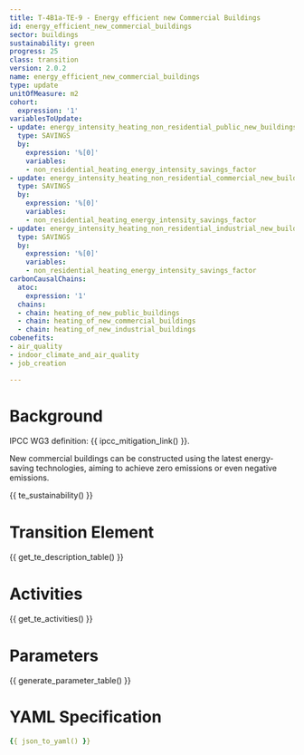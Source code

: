 ```yaml
---
title: T-4B1a-TE-9 - Energy efficient new Commercial Buildings
id: energy_efficient_new_commercial_buildings
sector: buildings
sustainability: green
progress: 25
class: transition
version: 2.0.2
name: energy_efficient_new_commercial_buildings
type: update
unitOfMeasure: m2
cohort:
  expression: '1'
variablesToUpdate:
- update: energy_intensity_heating_non_residential_public_new_buildings
  type: SAVINGS
  by:
    expression: '%[0]'
    variables:
    - non_residential_heating_energy_intensity_savings_factor
- update: energy_intensity_heating_non_residential_commercial_new_buildings
  type: SAVINGS
  by:
    expression: '%[0]'
    variables:
    - non_residential_heating_energy_intensity_savings_factor
- update: energy_intensity_heating_non_residential_industrial_new_buildings
  type: SAVINGS
  by:
    expression: '%[0]'
    variables:
    - non_residential_heating_energy_intensity_savings_factor
carbonCausalChains:
  atoc:
    expression: '1'
  chains:
  - chain: heating_of_new_public_buildings
  - chain: heating_of_new_commercial_buildings
  - chain: heating_of_new_industrial_buildings
cobenefits:
- air_quality
- indoor_climate_and_air_quality
- job_creation

---
```




# Background

IPCC WG3 definition: {{ ipcc_mitigation_link() }}.

New commercial buildings can be constructed using the latest energy-saving technologies, aiming to achieve zero emissions or even negative emissions.




{{ te_sustainability() }}

# Transition Element

{{ get_te_description_table() }}




# Activities

{{ get_te_activities() }}


# Parameters

{{ generate_parameter_table() }}


# YAML Specification

```yaml
{{ json_to_yaml() }}
```
